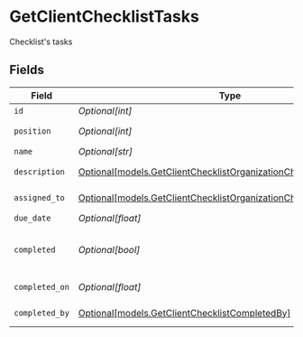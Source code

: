 # GetClientChecklistTasks

Checklist's tasks


## Fields

| Field                                                                                                                                    | Type                                                                                                                                     | Required                                                                                                                                 | Description                                                                                                                              |
| ---------------------------------------------------------------------------------------------------------------------------------------- | ---------------------------------------------------------------------------------------------------------------------------------------- | ---------------------------------------------------------------------------------------------------------------------------------------- | ---------------------------------------------------------------------------------------------------------------------------------------- |
| `id`                                                                                                                                     | *Optional[int]*                                                                                                                          | :heavy_minus_sign:                                                                                                                       | Identifier                                                                                                                               |
| `position`                                                                                                                               | *Optional[int]*                                                                                                                          | :heavy_minus_sign:                                                                                                                       | Position of the task                                                                                                                     |
| `name`                                                                                                                                   | *Optional[str]*                                                                                                                          | :heavy_minus_sign:                                                                                                                       | Task name                                                                                                                                |
| `description`                                                                                                                            | [Optional[models.GetClientChecklistOrganizationChecklistsDescription]](../models/getclientchecklistorganizationchecklistsdescription.md) | :heavy_minus_sign:                                                                                                                       | Task description                                                                                                                         |
| `assigned_to`                                                                                                                            | [Optional[models.GetClientChecklistOrganizationChecklistsAssignedTo]](../models/getclientchecklistorganizationchecklistsassignedto.md)   | :heavy_minus_sign:                                                                                                                       | Archive by user                                                                                                                          |
| `due_date`                                                                                                                               | *Optional[float]*                                                                                                                        | :heavy_minus_sign:                                                                                                                       | Due date                                                                                                                                 |
| `completed`                                                                                                                              | *Optional[bool]*                                                                                                                         | :heavy_minus_sign:                                                                                                                       | Indicates if the checklist is completed                                                                                                  |
| `completed_on`                                                                                                                           | *Optional[float]*                                                                                                                        | :heavy_minus_sign:                                                                                                                       | Date of completion                                                                                                                       |
| `completed_by`                                                                                                                           | [Optional[models.GetClientChecklistCompletedBy]](../models/getclientchecklistcompletedby.md)                                             | :heavy_minus_sign:                                                                                                                       | Archive by user                                                                                                                          |